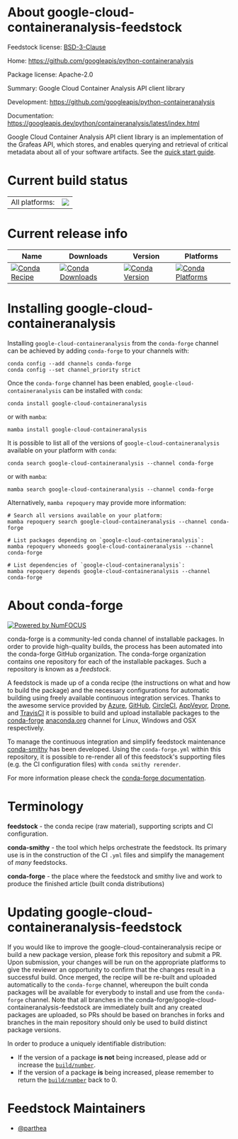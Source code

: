 About google-cloud-containeranalysis-feedstock
==============================================

Feedstock license: [BSD-3-Clause](https://github.com/conda-forge/google-cloud-containeranalysis-feedstock/blob/main/LICENSE.txt)

Home: https://github.com/googleapis/python-containeranalysis

Package license: Apache-2.0

Summary: Google Cloud Container Analysis API client library

Development: https://github.com/googleapis/python-containeranalysis

Documentation: https://googleapis.dev/python/containeranalysis/latest/index.html

Google Cloud Container Analysis API client library is an implementation of the Grafeas API, which stores, and enables querying and retrieval of critical metadata about all of your software artifacts.
See the [quick start guide](https://googleapis.dev/python/containeranalysis/latest/index.html#quick-start).

Current build status
====================


<table><tr><td>All platforms:</td>
    <td>
      <a href="https://dev.azure.com/conda-forge/feedstock-builds/_build/latest?definitionId=9643&branchName=main">
        <img src="https://dev.azure.com/conda-forge/feedstock-builds/_apis/build/status/google-cloud-containeranalysis-feedstock?branchName=main">
      </a>
    </td>
  </tr>
</table>

Current release info
====================

| Name | Downloads | Version | Platforms |
| --- | --- | --- | --- |
| [![Conda Recipe](https://img.shields.io/badge/recipe-google--cloud--containeranalysis-green.svg)](https://anaconda.org/conda-forge/google-cloud-containeranalysis) | [![Conda Downloads](https://img.shields.io/conda/dn/conda-forge/google-cloud-containeranalysis.svg)](https://anaconda.org/conda-forge/google-cloud-containeranalysis) | [![Conda Version](https://img.shields.io/conda/vn/conda-forge/google-cloud-containeranalysis.svg)](https://anaconda.org/conda-forge/google-cloud-containeranalysis) | [![Conda Platforms](https://img.shields.io/conda/pn/conda-forge/google-cloud-containeranalysis.svg)](https://anaconda.org/conda-forge/google-cloud-containeranalysis) |

Installing google-cloud-containeranalysis
=========================================

Installing `google-cloud-containeranalysis` from the `conda-forge` channel can be achieved by adding `conda-forge` to your channels with:

```
conda config --add channels conda-forge
conda config --set channel_priority strict
```

Once the `conda-forge` channel has been enabled, `google-cloud-containeranalysis` can be installed with `conda`:

```
conda install google-cloud-containeranalysis
```

or with `mamba`:

```
mamba install google-cloud-containeranalysis
```

It is possible to list all of the versions of `google-cloud-containeranalysis` available on your platform with `conda`:

```
conda search google-cloud-containeranalysis --channel conda-forge
```

or with `mamba`:

```
mamba search google-cloud-containeranalysis --channel conda-forge
```

Alternatively, `mamba repoquery` may provide more information:

```
# Search all versions available on your platform:
mamba repoquery search google-cloud-containeranalysis --channel conda-forge

# List packages depending on `google-cloud-containeranalysis`:
mamba repoquery whoneeds google-cloud-containeranalysis --channel conda-forge

# List dependencies of `google-cloud-containeranalysis`:
mamba repoquery depends google-cloud-containeranalysis --channel conda-forge
```


About conda-forge
=================

[![Powered by
NumFOCUS](https://img.shields.io/badge/powered%20by-NumFOCUS-orange.svg?style=flat&colorA=E1523D&colorB=007D8A)](https://numfocus.org)

conda-forge is a community-led conda channel of installable packages.
In order to provide high-quality builds, the process has been automated into the
conda-forge GitHub organization. The conda-forge organization contains one repository
for each of the installable packages. Such a repository is known as a *feedstock*.

A feedstock is made up of a conda recipe (the instructions on what and how to build
the package) and the necessary configurations for automatic building using freely
available continuous integration services. Thanks to the awesome service provided by
[Azure](https://azure.microsoft.com/en-us/services/devops/), [GitHub](https://github.com/),
[CircleCI](https://circleci.com/), [AppVeyor](https://www.appveyor.com/),
[Drone](https://cloud.drone.io/welcome), and [TravisCI](https://travis-ci.com/)
it is possible to build and upload installable packages to the
[conda-forge](https://anaconda.org/conda-forge) [anaconda.org](https://anaconda.org/)
channel for Linux, Windows and OSX respectively.

To manage the continuous integration and simplify feedstock maintenance
[conda-smithy](https://github.com/conda-forge/conda-smithy) has been developed.
Using the ``conda-forge.yml`` within this repository, it is possible to re-render all of
this feedstock's supporting files (e.g. the CI configuration files) with ``conda smithy rerender``.

For more information please check the [conda-forge documentation](https://conda-forge.org/docs/).

Terminology
===========

**feedstock** - the conda recipe (raw material), supporting scripts and CI configuration.

**conda-smithy** - the tool which helps orchestrate the feedstock.
                   Its primary use is in the construction of the CI ``.yml`` files
                   and simplify the management of *many* feedstocks.

**conda-forge** - the place where the feedstock and smithy live and work to
                  produce the finished article (built conda distributions)


Updating google-cloud-containeranalysis-feedstock
=================================================

If you would like to improve the google-cloud-containeranalysis recipe or build a new
package version, please fork this repository and submit a PR. Upon submission,
your changes will be run on the appropriate platforms to give the reviewer an
opportunity to confirm that the changes result in a successful build. Once
merged, the recipe will be re-built and uploaded automatically to the
`conda-forge` channel, whereupon the built conda packages will be available for
everybody to install and use from the `conda-forge` channel.
Note that all branches in the conda-forge/google-cloud-containeranalysis-feedstock are
immediately built and any created packages are uploaded, so PRs should be based
on branches in forks and branches in the main repository should only be used to
build distinct package versions.

In order to produce a uniquely identifiable distribution:
 * If the version of a package **is not** being increased, please add or increase
   the [``build/number``](https://docs.conda.io/projects/conda-build/en/latest/resources/define-metadata.html#build-number-and-string).
 * If the version of a package **is** being increased, please remember to return
   the [``build/number``](https://docs.conda.io/projects/conda-build/en/latest/resources/define-metadata.html#build-number-and-string)
   back to 0.

Feedstock Maintainers
=====================

* [@parthea](https://github.com/parthea/)

